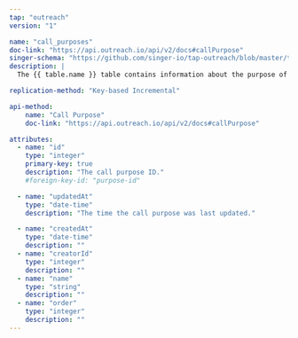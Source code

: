 ```yaml
---
tap: "outreach"
version: "1"

name: "call_purposes"
doc-link: "https://api.outreach.io/api/v2/docs#callPurpose"
singer-schema: "https://github.com/singer-io/tap-outreach/blob/master/tap_outreach/schemas/call_purposes.json"
description: |
  The {{ table.name }} table contains information about the purpose of calls in your {{ integration.display_name }} call log.

replication-method: "Key-based Incremental"

api-method:
    name: "Call Purpose"
    doc-link: "https://api.outreach.io/api/v2/docs#callPurpose"

attributes:
  - name: "id"
    type: "integer"
    primary-key: true
    description: "The call purpose ID."
    #foreign-key-id: "purpose-id"

  - name: "updatedAt"
    type: "date-time"
    description: "The time the call purpose was last updated."

  - name: "createdAt"
    type: "date-time"
    description: ""
  - name: "creatorId"
    type: "integer"
    description: ""
  - name: "name"
    type: "string"
    description: ""
  - name: "order"
    type: "integer"
    description: ""
---
```


